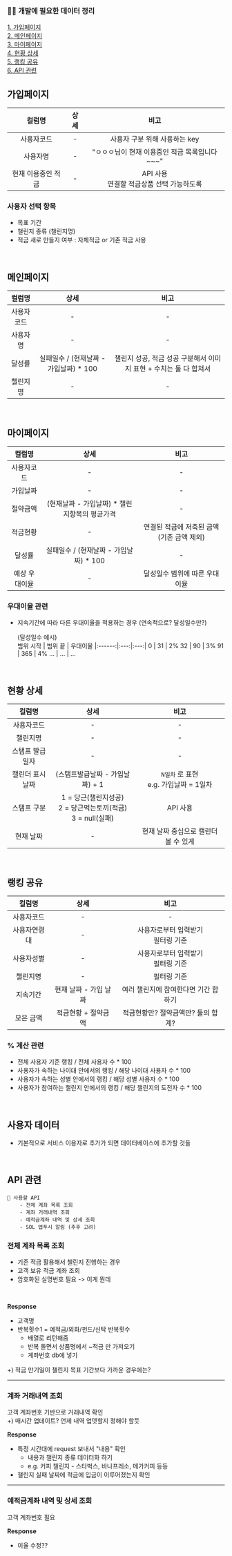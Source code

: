 
###  👩‍💻 개발에 필요한 데이터 정리

[1. 가입페이지](#가입페이지)  
[2. 메인페이지](#메인페이지)  
[3. 마이페이지](#마이페이지)  
[4. 현황 상세](#현황-상세)  
[5. 랭킹 공유](#랭킹-공유)  
[6. API 관련](#api-관련)

    

## 가입페이지

| 컬럼명 | 상세 | 비고 |
|:------:|:---:|:---:|
사용자코드 | - | 사용자 구분 위해 사용하는 key | 
사용자명 | - | "ㅇㅇㅇ님이 현재 이용중인 적금 목록입니다~~~" |
현재 이용중인 적금 | - | API 사용 <br> 연결할 적금상품 선택 가능하도록

### 사용자 선택 항목
- 목표 기간
- 챌린지 종류 (챌린지명)
- 적금 새로 만들지 여부 : 자체적금 or 기존 적금 사용 

<br>

## 메인페이지

| 컬럼명 | 상세 | 비고 |
|:----:|:---:|:---:|
사용자코드 | - | - |
사용자명 | - | - |
달성률 | 실패일수 / (현재날짜 - 가입날짜) * 100 | 챌린지 성공, 적금 성공 구분해서 이미지 표현 + 수치는 둘 다 합쳐서 | 
챌린지명 | - | - |

<br>

## 마이페이지
| 컬럼명 | 상세 | 비고 |
|:------:|:---:|:---:|
사용자코드 | - | - 
가입날짜 | - | -
절약금액 | (현재날짜 - 가입날짜) * 챌린지항목의 평균가격 | -
적금현황 | - | 연결된 적금에 저축된 금액 (기존 금액 제외)
달성률 | 실패일수 / (현재날짜 - 가입날짜) * 100 | - |
예상 우대이율 | - | 달성일수 범위에 따른 우대이율	

### 우대이율 관련
- 지속기간에 따라 다른 우대이율을 적용하는 경우 (연속적으로? 달성일수만?)

    (달성일수 예시)	
    범위 시작 | 범위 끝 | 우대이율
    |:------:|:---:|:---:|
    0 | 31 | 2%
    32 | 90 | 3%
    91 | 365 | 4%
    … | … | …

		

<br>

## 현황 상세
| 컬럼명 | 상세 | 비고 |
|:------:|:---:|:---:|
사용자코드 | - | - |
챌린지명 | - | - |
스탬프 발급일자 | - | - | 
캘린더 표시날짜 | (스탬프발급날짜 - 가입날짜) + 1 | `N일차` 로 표현 <br> e.g. 가입날짜 = 1일차		
스탬프 구분 | 1 = 당근(챌린지성공) <br> 2 = 당근먹는토끼(적금) <br>3 = null(실패) | API 사용 | 
현재 날짜 | - | 현재 날짜 중심으로 캘린더 볼 수 있게

<br>

## 랭킹 공유
| 컬럼명 | 상세 | 비고 |
|:------:|:---:|:---:|
사용자코드 | - | - | 
사용자연령대 | - | 사용자로부터 입력받기 <br> 필터링 기준 | 
사용자성별 | - | 사용자로부터 입력받기 <br> 필터링 기준 | 
챌린지명 | - | 필터링 기준
지속기간 | 현재 날짜 - 가입 날짜 | 여러 챌린지에 참여한다면 기간 합하기
모은 금액 | 적금현황 + 절약금액 | 적금현황만? 절약금액만? 둘의 합계?


### % 계산 관련	
- 전체 사용자 기준 랭킹 / 전체 사용자 수 * 100 
- 사용자가 속하는 나이대 안에서의 랭킹 / 해당 나이대 사용자 수 * 100
- 사용자가 속하는 성별 안에서의 랭킹 / 해당 성별 사용자 수 * 100
- 사용자가 참여하는 챌린지 안에서의 랭킹 / 해당 챌린지의 도전자 수 * 100

<br>

## 사용자 데이터
- 기본적으로 서비스 이용자로 추가가 되면 데이터베이스에 추가할 것들


					
<br>

## API 관련 

    📍 사용할 API
        - 전체 계좌 목록 조회
        - 계좌 거래내역 조회
        - 예적금계좌 내역 및 상세 조회
        - SOL 앱푸시 알림 (추후 고려)


### 전체 계좌 목록 조회
- 기존 적금 활용해서 챌린지 진행하는 경우  
- 고객 보유 적금 계좌 조회  
- 암호화된 실명번호 필요 -> 이게 뭔데

<br>

**Response**
- 고객명  
- 반복횟수1 = 예적금/외화/펀드/신탁 반복횟수
    - 배열로 리턴해줌
    - 반복 돌면서 상품명에서 ~적금 만 가져오기
    - 계좌번호 db에 넣기

+) 적금 만기일이 챌린지 목표 기간보다 가까운 경우에는?

		
---

### 계좌 거래내역 조회

고객 계좌번호 기반으로 거래내역 확인  
+) 매시간 업데이트? 언제 내역 업뎃할지 정해야 할듯
<br>

**Response**
- 특정 시간대에 request 보내서 "내용" 확인
	- 내용과 챌린지 종류 데이터화 하기
	- e.g. 커피 챌린지 - 스타벅스, 바나프레소, 메가커피 등등
- 챌린지 실패 날짜에 적금에 입금이 이루어졌는지 확인

---

### 예적금계좌 내역 및 상세 조회

고객 계좌번호 필요
<br>

**Response**
- 이율 수정??



